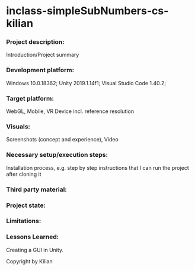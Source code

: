 # inclass-simpleSubNumbers-cs-kilian

### Project description: 
Introduction/Project summary 

### Development platform: 
Windows 10.0.18362; 
Unity 2019.1.14f1;
Visual Studio Code 1.40.2; 

### Target platform: 
WebGL, Mobile, VR Device incl. reference resolution 

### Visuals: 
Screenshots (concept and experience), Video 

### Necessary setup/execution steps: 
Installation process, e.g. step by step instructions that I can run the project after cloning it

### Third party material: 

### Project state: 

### Limitations: 

### Lessons Learned: 
Creating a GUI in Unity. 


Copyright by Kilian 
